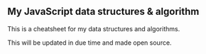 ## My JavaScript data structures & algorithm 

This is a cheatsheet for my data structures and algorithms.

This will be updated in due time and made open source.